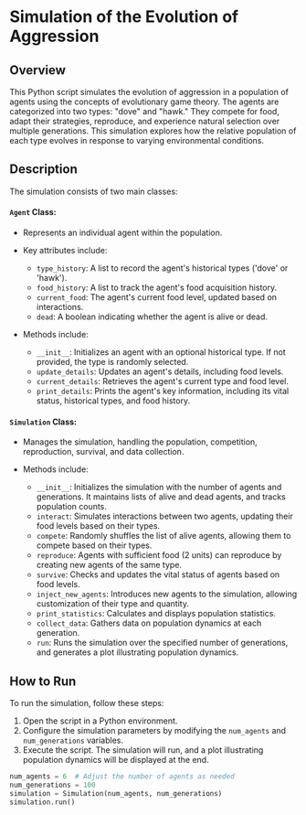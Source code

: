 # Simulation of the Evolution of Aggression

## Overview
This Python script simulates the evolution of aggression in a population of agents using the concepts of evolutionary game theory. The agents are categorized into two types: "dove" and "hawk." They compete for food, adapt their strategies, reproduce, and experience natural selection over multiple generations. This simulation explores how the relative population of each type evolves in response to varying environmental conditions.

## Description
The simulation consists of two main classes:

#### `Agent` Class:
- Represents an individual agent within the population.
- Key attributes include:
  - `type_history`: A list to record the agent's historical types ('dove' or 'hawk').
  - `food_history`: A list to track the agent's food acquisition history.
  - `current_food`: The agent's current food level, updated based on interactions.
  - `dead`: A boolean indicating whether the agent is alive or dead.

- Methods include:
  - `__init__`: Initializes an agent with an optional historical type. If not provided, the type is randomly selected.
  - `update_details`: Updates an agent's details, including food levels.
  - `current_details`: Retrieves the agent's current type and food level.
  - `print_details`: Prints the agent's key information, including its vital status, historical types, and food history.

#### `Simulation` Class:
- Manages the simulation, handling the population, competition, reproduction, survival, and data collection.

- Methods include:
  - `__init__`: Initializes the simulation with the number of agents and generations. It maintains lists of alive and dead agents, and tracks population counts.
  - `interact`: Simulates interactions between two agents, updating their food levels based on their types.
  - `compete`: Randomly shuffles the list of alive agents, allowing them to compete based on their types.
  - `reproduce`: Agents with sufficient food (2 units) can reproduce by creating new agents of the same type.
  - `survive`: Checks and updates the vital status of agents based on food levels.
  - `inject_new_agents`: Introduces new agents to the simulation, allowing customization of their type and quantity.
  - `print_statistics`: Calculates and displays population statistics.
  - `collect_data`: Gathers data on population dynamics at each generation.
  - `run`: Runs the simulation over the specified number of generations, and generates a plot illustrating population dynamics.

## How to Run
To run the simulation, follow these steps:

1. Open the script in a Python environment.
2. Configure the simulation parameters by modifying the `num_agents` and `num_generations` variables.
3. Execute the script. The simulation will run, and a plot illustrating population dynamics will be displayed at the end.

```python
num_agents = 6  # Adjust the number of agents as needed
num_generations = 100
simulation = Simulation(num_agents, num_generations)
simulation.run()
